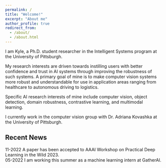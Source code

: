 ```yaml
---
permalink: /
title: "Welcome!"
excerpt: "About me"
author_profile: true
redirect_from: 
  - /about/
  - /about.html
---
```


I am Kyle, a Ph.D. student researcher in the Intelligent Systems program at the University of Pittsburgh. 

My research interests are driven towards instilling users with better confidence and trust in AI systems through improving the robustness of such systems. A primary goal of mine is to make computer vision systems more robust and understandable for use in application areas ranging from healthcare to autonomous driving to logistics. 

Specific AI research interests of mine include computer vision, object detection, domain robustness, contrastive learning, and multimodal learning.

I currently work in the computer vision group with Dr. Adriana Kovashka at the University of Pittsburgh. 

## Recent News 

11-2022 A paper has been accepted to AAAI Workshop on Practical Deep Learning in the Wild 2023.  
05-2022 I am working this summer as a machine learning intern at GatherAI.
